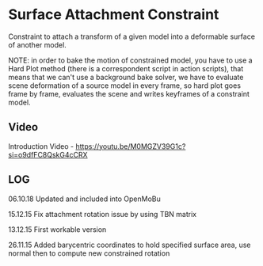 # Surface Attachment Constraint

 Constraint to attach a transform of a given model into a deformable surface of another model.

NOTE: in order to bake the motion of constrained model, you have to use a Hard Plot method (there is a correspondent script in action scripts), that means that we can't use a background bake solver, we have to evaluate scene deformation of a source model in every frame, so hard plot goes frame by frame, evaluates the scene and writes keyframes of a constraint model.

## Video

Introduction Video - https://youtu.be/M0MGZV39G1c?si=o9dfFC8QskG4cCRX
  
## LOG

 06.10.18
  Updated and included into OpenMoBu

 15.12.15
 Fix attachment rotation issue by using TBN matrix

 13.12.15
 First workable version

 26.11.15
 Added barycentric coordinates to hold specified surface area, use normal then to compute new constrained rotation